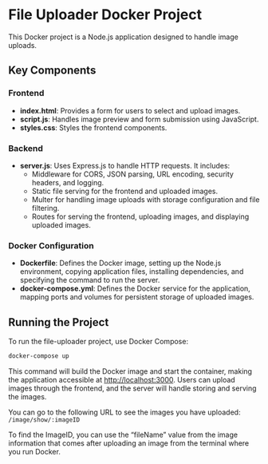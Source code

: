 # File Uploader Docker Project

This Docker project is a Node.js application designed to handle image uploads.

## Key Components

### Frontend

- **index.html**: Provides a form for users to select and upload images.
- **script.js**: Handles image preview and form submission using JavaScript.
- **styles.css**: Styles the frontend components.

### Backend

- **server.js**: Uses Express.js to handle HTTP requests. It includes:
  - Middleware for CORS, JSON parsing, URL encoding, security headers, and logging.
  - Static file serving for the frontend and uploaded images.
  - Multer for handling image uploads with storage configuration and file filtering.
  - Routes for serving the frontend, uploading images, and displaying uploaded images.

### Docker Configuration

- **Dockerfile**: Defines the Docker image, setting up the Node.js environment, copying application files, installing dependencies, and specifying the command to run the server.
- **docker-compose.yml**: Defines the Docker service for the application, mapping ports and volumes for persistent storage of uploaded images.

## Running the Project

To run the file-uploader project, use Docker Compose:

```sh
docker-compose up
```

This command will build the Docker image and start the container, making the application accessible at [http://localhost:3000](http://localhost:3000). Users can upload images through the frontend, and the server will handle storing and serving the images.

You can go to the following URL to see the images you have uploaded:
`/image/show/:imageID`

To find the ImageID, you can use the “fileName” value from the image information that comes after uploading an image from the terminal where you run Docker.
